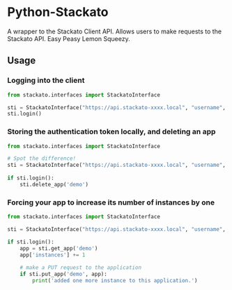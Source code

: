 Python-Stackato
===============

A wrapper to the Stackato Client API. Allows users to make requests to the Stackato API. Easy Peasy Lemon Squeezy.

## Usage

### Logging into the client

```python
from stackato.interfaces import StackatoInterface

sti = StackatoInterface("https://api.stackato-xxxx.local", "username", "password")
sti.login()
```

### Storing the authentication token locally, and deleting an app

```python
from stackato.interfaces import StackatoInterface

# Spot the difference!
sti = StackatoInterface("https://api.stackato-xxxx.local", "username", "password", store_token=True)
    
if sti.login():
    sti.delete_app('demo')
```

### Forcing your app to increase its number of instances by one

```python
from stackato.interfaces import StackatoInterface

sti = StackatoInterface("https://api.stackato-xxxx.local", "username", "password")

if sti.login():
    app = sti.get_app('demo')
    app['instances'] += 1
        
    # make a PUT request to the application
    if sti.put_app('demo', app):
        print('added one more instance to this application.')
```
